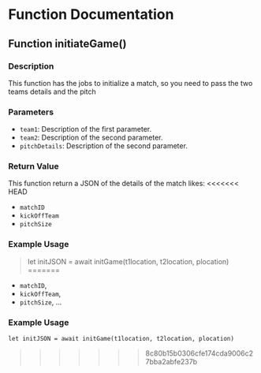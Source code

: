 # Function Documentation

## Function initiateGame()

### Description

This function has the jobs to initialize a match, so you need to pass the two teams details and the pitch

### Parameters

- `team1`: Description of the first parameter.
- `team2`: Description of the second parameter.
- `pitchDetails`: Description of the second parameter.

### Return Value

This function return a JSON of the details of the match likes:
<<<<<<< HEAD
- `matchID`
- `kickOffTeam`
- `pitchSize`

### Example Usage

> let initJSON = await initGame(t1location, t2location, plocation)
=======

- `matchID`,
- `kickOffTeam`,
- `pitchSize`, ...

### Example Usage

```
let initJSON = await initGame(t1location, t2location, plocation)
```
>>>>>>> 8c80b15b0306cfe174cda9006c27bba2abfe237b

